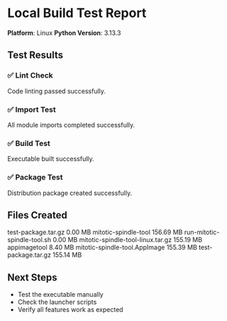 # Local Build Test Report

**Platform**: Linux
**Python Version**: 3.13.3

## Test Results

### ✅ Lint Check
Code linting passed successfully.

### ✅ Import Test
All module imports completed successfully.

### ✅ Build Test
Executable built successfully.

### ✅ Package Test
Distribution package created successfully.

## Files Created
test-package.tar.gz                0.00 MB
mitotic-spindle-tool             156.69 MB
run-mitotic-spindle-tool.sh        0.00 MB
mitotic-spindle-tool-linux.tar.gz   155.19 MB
appimagetool                       8.40 MB
mitotic-spindle-tool.AppImage    155.39 MB
test-package.tar.gz              155.14 MB

## Next Steps
- Test the executable manually
- Check the launcher scripts
- Verify all features work as expected

